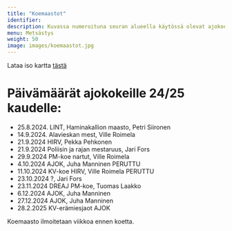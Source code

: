 ```yaml
---
title: "Koemaastot"
identifier:
description: Kuvassa numeroituna seuran alueella käytössä olevat ajokoe maastot
menu: Metsästys
weight: 50
image: images/koemaastot.jpg
---
```


Lataa iso kartta [tästä](/images/koemaastot.jpg)

# Päivämäärät ajokokeille 24/25 kaudelle:

- 25.8.2024. LINT, Haminakallion maasto, Petri Siironen
- 14.9.2024. Alavieskan mest, Ville Roimela
- 21.9.2024 HIRV, Pekka Pehkonen
- 21.9.2024 Poliisin ja rajan mestaruus, Jari Fors
- 29.9.2024 PM-koe nartut, Ville Roimela
- 4.10.2024 AJOK, Juha Manninen PERUTTU
- 11.10.2024 KV-koe HIRV, Ville Roimela PERUTTU
- 23.10.2024 ?, Jari Fors
- 23.11.2024 DREAJ PM-koe, Tuomas Laakko
- 6.12.2024 AJOK, Juha Manninen
- 27.12.2024 AJOK, Juha Manninen
- 28.2.2025 KV-erämiesjaot AJOK

Koemaasto ilmoitetaan viikkoa ennen koetta.
